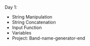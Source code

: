 Day 1:
- String Manipulation
- String Concatenation
- Input Function
- Variables
- Project: Band-name-generator-end
